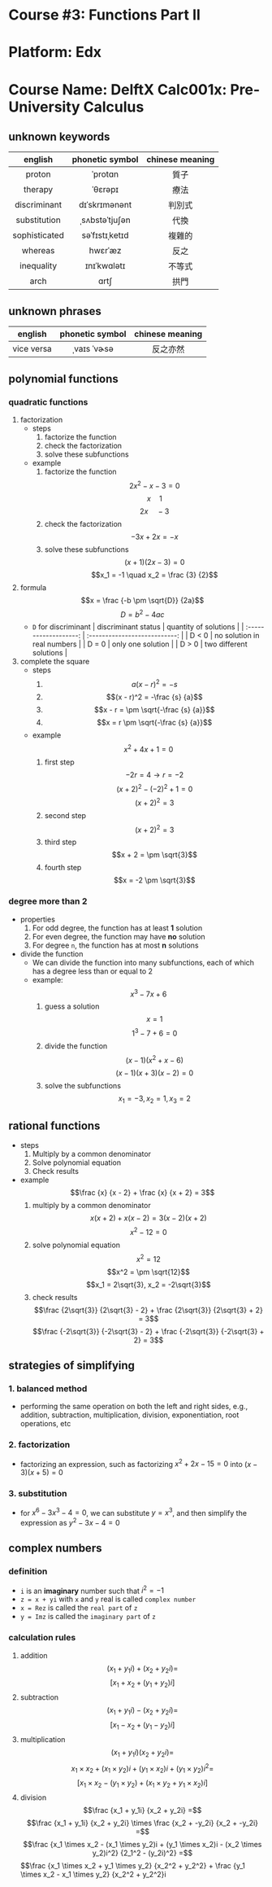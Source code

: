 # Course #3: Functions Part II

# Platform: Edx

# Course Name: DelftX Calc001x: Pre-University Calculus

## unknown keywords

| english       | phonetic symbol | chinese meaning |
| :-----------: | :-------------: | :-------------: |
| proton        | ˈprotɑn         | 質子             |
| therapy       | ˈθɛrǝpɪ         | 療法            |
| discriminant  | dɪˈskrɪmənənt   | 判別式          |
| substitution  | ˌsʌbstǝˈtjuʃǝn  | 代換            |
| sophisticated | sǝˈfɪstɪˌkеtɪd  | 複雜的          |
| whereas       | hwɛrˈæz         | 反之            |
| inequality    | ɪnɪˈkwɑlǝtɪ     | 不等式          |
| arch          | ɑrtʃ            | 拱門            |

## unknown phrases

| english       | phonetic symbol   | chinese meaning   |
| :-----------: | :---------------: | :---------------: |
| vice versa    | ˌvaɪs ˈvɚsə       | 反之亦然          |

## polynomial functions

### quadratic functions
1. factorization
    * steps
        1. factorize the function
        2. check the factorization
        3. solve these subfunctions
    * example
        1. factorize the function
            $$2x^2 - x - 3 = 0$$
            $$x \quad 1$$
            $$2x \quad -3$$
        2. check the factorization
            $$-3x + 2x = -x$$
        3. solve these subfunctions
            $$(x + 1)(2x - 3) = 0$$
            $$x_1 = -1 \quad x_2 = \frac {3} {2}$$
2. formula
    $$x = \frac {-b \pm \sqrt{D}} {2a}$$
    $$D = b^2 - 4ac$$
    * `D` for discriminant
| discriminant status   | quantity of solutions         |
| :-------------------: | :---------------------------: |
| D < 0                 | no solution in real numbers   |
| D = 0                 | only one solution             |
| D > 0                 | two different solutions       |
3. complete the square
    * steps
        1. $$a(x - r)^2 = -s$$
        2. $$(x - r)^2 = -\frac {s} {a}$$
        3. $$x - r = \pm \sqrt{-\frac {s} {a}}$$
        4. $$x = r \pm \sqrt{-\frac {s} {a}}$$
    * example
        $$x^2 + 4x + 1 = 0$$
        1. first step
            $$-2r = 4 \rightarrow r = -2$$
            $$(x + 2)^2 - (-2)^2 + 1 = 0$$
            $$(x + 2)^2 = 3$$
        2. second step
            $$(x + 2)^2 = 3$$
        3. third step
            $$x + 2 = \pm \sqrt{3}$$
        4. fourth step
            $$x = -2 \pm \sqrt{3}$$
### degree more than 2
* properties
    1. For odd degree, the function has at least **1** solution
    2. For even degree, the function may have **no** solution
    3. For degree `n`, the function has at most **n** solutions
* divide the function
    * We can divide the function into many subfunctions, each of which has a degree less than or equal to 2
    * example:
        $$x^3 - 7x + 6$$
        1. guess a solution
            $$x = 1$$
            $$1^3 - 7 + 6 = 0$$
        2. divide the function
            $$(x - 1)(x^2 + x - 6)$$
            $$(x - 1)(x + 3)(x - 2) = 0$$
        3. solve the subfunctions
            $$x_1 = -3, x_2 = 1, x_3 = 2$$

## rational functions

* steps
    1. Multiply by a common denominator
    2. Solve polynomial equation
    3. Check results
* example
    $$\frac {x} {x - 2} + \frac {x} {x + 2} = 3$$
    1. multiply by a common denominator
        $$x(x + 2) + x(x - 2) = 3(x - 2)(x + 2)$$
        $$x^2 - 12 = 0$$
    2. solve polynomial equation
        $$x^2 = 12$$
        $$x^2 = \pm \sqrt{12}$$
        $$x_1 = 2\sqrt{3}, x_2 = -2\sqrt{3}$$
    3. check results
        $$\frac {2\sqrt{3}} {2\sqrt{3} - 2} + \frac {2\sqrt{3}} {2\sqrt{3} + 2} = 3$$
        $$\frac {-2\sqrt{3}} {-2\sqrt{3} - 2} + \frac {-2\sqrt{3}} {-2\sqrt{3} + 2} = 3$$

## strategies of simplifying

### 1. balanced method
* performing the same operation on both the left and right sides, e.g., addition, subtraction, multiplication, division, exponentiation, root operations, etc
### 2. factorization
* factorizing an expression, such as factorizing $x^2 + 2x - 15 = 0$ into $(x - 3)(x + 5) = 0$
### 3. substitution
* for $x^6 - 3x^3 - 4 = 0$, we can substitute $y = x^3$, and then simplify the expression as $y^2 - 3x - 4 = 0$

## complex numbers

### definition
* `i` is an **imaginary** number such that $i^2 = -1$
* `z = x + yi` with `x` and `y`  real is called `complex number`
* `x = Rez` is called the `real part` of `z`
* `y = Imz` is called the `imaginary part` of `z`
### calculation rules
1. addition
    $$(x_1 + y_1i) + (x_2 + y_2i) =$$
    $$[x_1 + x_2 + (y_1 + y_2)i]$$
2. subtraction
    $$(x_1 + y_1i) - (x_2 + y_2i) =$$
    $$[x_1 - x_2 + (y_1 - y_2)i]$$
3. multiplication
    $$(x_1 + y_1i)(x_2 + y_2i) =$$
    $$x_1 \times x_2 + (x_1 \times y_2)i + (y_1 \times x_2)i + (y_1 \times y_2)i^2 =$$
    $$[x_1 \times x_2 - (y_1 \times y_2) + (x_1 \times y_2 + y_1 \times x_2)i]$$
4. division
    $$\frac {x_1 + y_1i} {x_2 + y_2i} =$$
    $$\frac {x_1 + y_1i} {x_2 + y_2i} \times \frac {x_2 + -y_2i} {x_2 + -y_2i} =$$
    $$\frac {x_1 \times x_2 - (x_1 \times y_2)i + (y_1 \times x_2)i - (x_2 \times y_2)i^2} {2_1^2 - (y_2i)^2} =$$
    $$\frac {x_1 \times x_2 + y_1 \times y_2} {x_2^2 + y_2^2} + \frac {y_1 \times x_2 - x_1 \times y_2} {x_2^2 + y_2^2}i